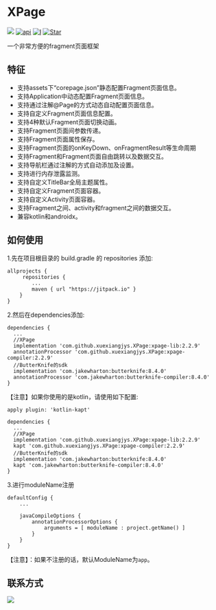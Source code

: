 # XPage
[![](https://jitpack.io/v/xuexiangjys/XPage.svg)](https://jitpack.io/#xuexiangjys/XPage)
[![api](https://img.shields.io/badge/API-14+-brightgreen.svg)](https://android-arsenal.com/api?level=14)
[![I](https://img.shields.io/github/issues/xuexiangjys/XPage.svg)](https://github.com/xuexiangjys/XPage/issues)
[![Star](https://img.shields.io/github/stars/xuexiangjys/XPage.svg)](https://github.com/xuexiangjys/XPage)

一个非常方便的fragment页面框架

## 特征

* 支持assets下“corepage.json”静态配置Fragment页面信息。
* 支持Application中动态配置Fragment页面信息。
* 支持通过注解@Page的方式动态自动配置页面信息。
* 支持自定义Fragment页面信息配置。
* 支持4种默认Fragment页面切换动画。
* 支持Fragment页面间参数传递。
* 支持Fragment页面属性保存。
* 支持Fragment页面的onKeyDown、onFragmentResult等生命周期
* 支持Fragment和Fragment页面自由跳转以及数据交互。
* 支持导航栏通过注解的方式自动添加及设置。
* 支持进行内存泄露监测。
* 支持自定义TitleBar全局主题属性。
* 支持自定义Fragment页面容器。
* 支持自定义Activity页面容器。
* 支持Fragment之间、activity和fragment之间的数据交互。
* 兼容kotlin和androidx。

## 如何使用

1.先在项目根目录的 build.gradle 的 repositories 添加:
```
allprojects {
     repositories {
        ...
        maven { url "https://jitpack.io" }
    }
}
```

2.然后在dependencies添加:

```
dependencies {
  ...
  //XPage
  implementation 'com.github.xuexiangjys.XPage:xpage-lib:2.2.9'
  annotationProcessor 'com.github.xuexiangjys.XPage:xpage-compiler:2.2.9'
  //ButterKnife的sdk
  implementation 'com.jakewharton:butterknife:8.4.0'
  annotationProcessor 'com.jakewharton:butterknife-compiler:8.4.0'
}
```
【注意】如果你使用的是kotlin，请使用如下配置:

```
apply plugin: 'kotlin-kapt'

dependencies {
  ...
  //XPage
  implementation 'com.github.xuexiangjys.XPage:xpage-lib:2.2.9'
  kapt 'com.github.xuexiangjys.XPage:xpage-compiler:2.2.9'
  //ButterKnife的sdk
  implementation 'com.jakewharton:butterknife:8.4.0'
  kapt 'com.jakewharton:butterknife-compiler:8.4.0'
}
```

3.进行moduleName注册

```
defaultConfig {
    ...

    javaCompileOptions {
        annotationProcessorOptions {
            arguments = [ moduleName : project.getName() ]
        }
    }
}
```
【注意】：如果不注册的话，默认ModuleName为`app`。

## 联系方式

[![](https://img.shields.io/badge/点我一键加入QQ群-602082750-blue.svg)](http://shang.qq.com/wpa/qunwpa?idkey=9922861ef85c19f1575aecea0e8680f60d9386080a97ed310c971ae074998887)
